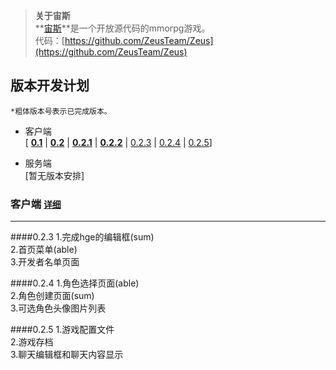 ﻿> **关于宙斯**  
> **[宙斯](https://github.com/ZeusTeam/Zeus "宙斯")**是一个开放源代码的mmorpg游戏。  
> 代码：[https://github.com/ZeusTeam/Zeus](https://github.com/ZeusTeam/Zeus)

## **版本开发计划**
`*粗体版本号表示已完成版本。`

- 客户端  
    [ 
[**0.1**](https://github.com/ZeusTeam/Zeus#01) | 
[**0.2**](https://github.com/ZeusTeam/Zeus#02) | 
[**0.2.1**](https://github.com/ZeusTeam/Zeus#021) | 
[**0.2.2**](https://github.com/ZeusTeam/Zeus#022) | 
[0.2.3](https://github.com/ZeusTeam/Zeus#023) | 
[0.2.4](https://github.com/ZeusTeam/Zeus#024) | 
[0.2.5](https://github.com/ZeusTeam/Zeus#025)]
    
- 服务端  
    [暂无版本安排]


### **客户端 [`详细`](https://github.com/ZeusTeam/Zeus/blob/master/VERSION.md)**
----------
####0.2.3
1.完成hge的编辑框(sum)  
2.首页菜单(able)  
3.开发者名单页面  

####0.2.4
1.角色选择页面(able)  
2.角色创建页面(sum)  
3.可选角色头像图片列表  

####0.2.5
1.游戏配置文件  
2.游戏存档  
3.聊天编辑框和聊天内容显示 